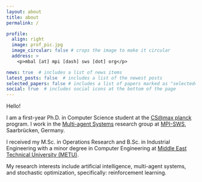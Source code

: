 ```yaml
---
layout: about
title: about
permalink: /

profile:
  align: right
  image: prof_pic.jpg
  image_circular: false # crops the image to make it circular
  address: >
    <p>mbal [at] mpi [dash] sws [dot] org</p>

news: true  # includes a list of news items
latest_posts: false  # includes a list of the newest posts
selected_papers: false # includes a list of papers marked as "selected={true}"
social: true  # includes social icons at the bottom of the page
---
```


Hello!

I am a first-year Ph.D. in Computer Science student at the [CS@max planck](https://www.cis.mpg.de/cs-max-planck/) program. I work in the [Multi-agent Systems](https://people.mpi-sws.org/~gradanovic/group.html) research group at [MPI-SWS](https://www.mpi-sws.org/), Saarbrücken, Germany. 

I received my M.Sc. in Operations Research and B.Sc. in Industrial Engineering with a minor degree in Computer Engineering at [Middle East Technical University (METU)](https://www.metu.edu.tr/). 

My research interests include artificial intelligence, multi-agent systems, and stochastic optimization, specifically: reinforcement learning.


